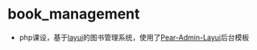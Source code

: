 # book_management
* php课设，基于[layui](https://github.com/sentsin/layui)的图书管理系统，使用了[Pear-Admin-Layui](https://github.com/Jmysy/Pear-Admin-Layui)后台模板
